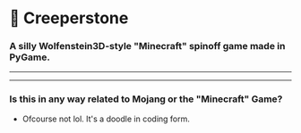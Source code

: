 # 🎲 Creeperstone
### A silly Wolfenstein3D-style "Minecraft" spinoff game made in PyGame.

--- 



---

### Is this in any way related to Mojang or the "Minecraft" Game? 
- Ofcourse not lol. It's a doodle in coding form.
